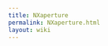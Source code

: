 ```yaml
---
title: NXaperture
permalink: NXaperture.html
layout: wiki
---
```


<nxformat file="NXaperture.xml"></nxformat>
